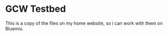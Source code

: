 # GCW Testbed

This is a copy of the files on my home website, so i can work with them on Bluemix.

